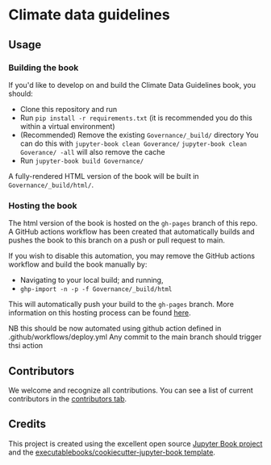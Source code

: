 # Climate data guidelines  

## Usage

### Building the book

If you'd like to develop on and build the Climate Data Guidelines book, you should:

- Clone this repository and run
- Run `pip install -r requirements.txt` (it is recommended you do this within a virtual environment)
- (Recommended) Remove the existing `Governance/_build/` directory
   You can do this with
   `jupyter-book clean Goverance/`
   `jupyter-book clean Goverance/ -all` will also remove the cache
- Run `jupyter-book build Governance/`

A fully-rendered HTML version of the book will be built in `Governance/_build/html/`.

### Hosting the book

The html version of the book is hosted on the `gh-pages` branch of this repo. A GitHub actions workflow has been created that automatically builds and pushes the book to this branch on a push or pull request to main.

If you wish to disable this automation, you may remove the GitHub actions workflow and build the book manually by:

- Navigating to your local build; and running,
- `ghp-import -n -p -f Governance/_build/html`

This will automatically push your build to the `gh-pages` branch. More information on this hosting process can be found [here](https://jupyterbook.org/publish/gh-pages.html#manually-host-your-book-with-github-pages).

NB this should be now automated using github action defined in .github/workflows/deploy.yml
Any commit to the main branch should trigger thsi action

## Contributors

We welcome and recognize all contributions. You can see a list of current contributors in the [contributors tab](https://github.com/ACDguide/Governance/graphs/contributors).

## Credits

This project is created using the excellent open source [Jupyter Book project](https://jupyterbook.org/) and the [executablebooks/cookiecutter-jupyter-book template](https://github.com/executablebooks/cookiecutter-jupyter-book).
